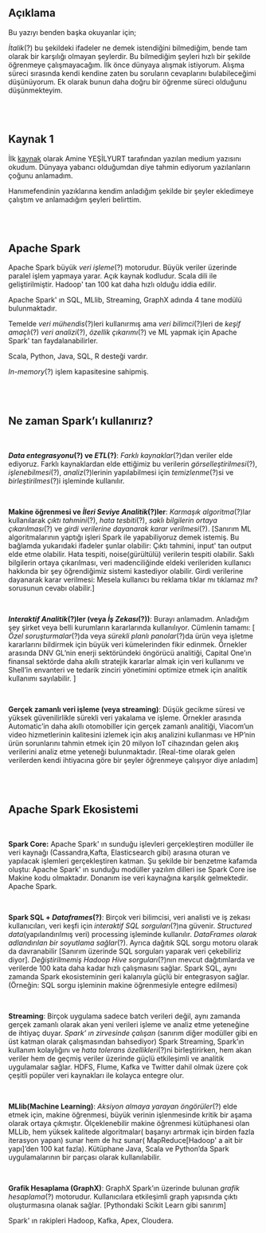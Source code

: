## Açıklama

Bu yazıyı benden başka okuyanlar için;

*İtalik*(?) bu şekildeki ifadeler ne demek istendiğini bilmediğim, bende tam olarak bir karşılığı olmayan şeylerdir. Bu bilmediğim şeyleri hızlı bir şekilde öğrenmeye çalışmayacağım. İlk önce dünyaya alışmak istiyorum. Alışma süreci sırasında kendi kendine zaten bu soruların cevaplarını bulabileceğimi düşünüyorum. Ek olarak bunun daha doğru bir öğrenme süreci olduğunu düşünmekteyim.


<br/>
<br/>

## Kaynak 1

İlk [kaynak][1] olarak Amine YEŞİLYURT tarafından yazılan medium yazısını okudum. Dünyaya yabancı olduğumdan diye tahmin ediyorum yazılanların çoğunu anlamadım. 

Hanımefendinin yazıklarına kendim anladığım şekilde bir şeyler ekledimeye çalıştım ve anlamadığım şeyleri belirttim.

[1]: (https://medium.com/@amine.yesilyurt/apache-spark-nedir-sparka-giri%C5%9F-582d2e0059af)

<br/>
<br/>

## Apache Spark

Apache Spark büyük *veri işleme*(?) motorudur. Büyük veriler üzerinde paralel işlem yapmaya yarar. Açık kaynak kodludur. Scala dili ile geliştirilmiştir. Hadoop' tan 100 kat daha hızlı olduğu iddia edilir.

Apache Spark' ın SQL, MLlib, Streaming, GraphX adında 4 tane modülü bulunmaktadır.

Temelde *veri mühendis*(?)leri kullanırmış ama *veri bilimci*(?)leri de *keşif amaçlı*(?) *veri analizi*(?), *özellik çıkarımı*(?) ve ML yapmak için Apache Spark' tan faydalanabilirler.

Scala, Python, Java, SQL, R desteği vardır.

*In-memory*(?) işlem kapasitesine sahipmiş.

<br/>
<br/>

## Ne zaman Spark’ı kullanırız?

<br/>

__*Data entegrasyonu*(?) ve *ETL*(?)__: *Farklı kaynaklar*(?)dan veriler elde ediyoruz. Farklı kaynaklardan elde ettiğimiz bu verilerin *görselleştirilmesi*(?), *işlenebilmesi*(?), *analiz*(?)lerinin yapılabilmesi için *temizlenme*(?)si ve *birleştirilmes*(?)i işleminde kullanılır.

<br/>

__Makine öğrenmesi ve *İleri Seviye Analitik*(?)ler__: *Karmaşık algoritma*(?)lar kullanılarak *çıktı tahmini*(?), *hata tesbiti*(?), *saklı bilgilerin ortaya çıkarılması*(?) ve *girdi verilerine dayanarak karar verilmesi*(?). [Sanırım ML algoritmalarının yaptığı işleri Spark ile yapabiliyoruz demek istemiş. Bu bağlamda yukarıdaki ifadeler şunlar olabilir: Çıktı tahmini, input' tan output elde etme olabilir. Hata tespiti, noise(gürültülü) verilerin tespiti olabilir. Saklı bilgilerin ortaya çıkarılması, veri madenciliğinde eldeki verileriden kullanıcı hakkında bir şey öğrendiğimiz sistemi kastediyor olabilir. Girdi verilerine dayanarak karar verilmesi: Mesela kullanıcı bu reklama tıklar mı tıklamaz mı? sorusunun cevabı olabilir.]

</br>

__*Interaktif Analitik*(?)ler (veya *İş Zekası*(?))__: Burayı anlamadım. Anladığım şey şirket veya belli kurumların kararlarında kullanılıyor. Cümlenin tamamı: [
  *Özel soruşturmalar*(?)da veya *sürekli planlı panolar*(?)da ürün veya işletme kararlarını bildirmek için büyük veri kümelerinden fikir edinmek. Örnekler arasında DNV GL’nin enerji sektöründeki öngörücü analitiği, Capital One’ın finansal sektörde daha akıllı stratejik kararlar almak için veri kullanımı ve Shell’in envanteri ve tedarik zinciri yönetimini optimize etmek için analitik kullanımı sayılabilir.
]

</br>

__Gerçek zamanlı veri işleme (veya streaming)__: Düşük gecikme süresi ve yüksek güvenilirlikle sürekli veri yakalama ve işleme. Örnekler arasında Automatic’in daha akıllı otomobiller için gerçek zamanlı analitiği, Viacom’un video hizmetlerinin kalitesini izlemek için akış analizini kullanması ve HP’nin ürün sorunlarını tahmin etmek için 20 milyon IoT cihazından gelen akış verilerini analiz etme yeteneği bulunmaktadır. [Real-time olarak gelen verilerden kendi ihtiyacına göre bir şeyler öğrenmeye çalışıyor diye anladım]

<br/>
<br/>

## Apache Spark Ekosistemi

<br/>

__Spark Core:__ Apache Spark' ın sunduğu işlevleri gerçekleştiren modüller ile veri kaynağı (Cassandra,Kafta, Elasticsearch gibi) arasına oturan ve yapılacak işlemleri gerçekleştiren katman. Şu şekilde bir benzetme kafamda oluştu: Apache Spark' ın sunduğu modüller yazılım dilleri ise Spark Core ise Makine kodu olmaktadır. Donanım ise veri kaynağına karşılık gelmektedir. Apache Spark.

</br>

__Spark SQL + *Dataframes*(?)__: Birçok veri bilimcisi, veri analisti ve iş zekası kullanıcıları, veri keşfi için *interaktif SQL sorguları*(?)na güvenir. *Structured data*(yapılandırılmış veri) processing işleminde kullanılır. *DataFrames olarak adlandırılan bir soyutlama sağlar*(?). Ayrıca dağıtık SQL sorgu motoru olarak da davranabilir [Sanırım üzerinde SQL sorguları yaparak veri çekebiliriz diyor]. *Değiştirilmemiş Hadoop Hive sorguları*(?)nın mevcut dağıtımlarda ve verilerde 100 kata daha kadar hızlı çalışmasını sağlar. Spark SQL, aynı zamanda Spark ekosisteminin geri kalanıyla güçlü bir entegrasyon sağlar. (Örneğin: SQL sorgu işleminin makine öğrenmesiyle entegre edilmesi)

<br/>

__Streaming__: Birçok uygulama sadece batch verileri değil, aynı zamanda gerçek zamanlı olarak akan yeni verileri işleme ve analiz etme yeteneğine de ihtiyaç duyar. *Spark’ ın zirvesinde çalışan* (sanırım diğer modüller gibi en üst katman olarak çalışmasından bahsediyor)  Spark Streaming, Spark’ın kullanım kolaylığını ve *hata tolerans özellikleri*(?)ni birleştirirken, hem akan veriler hem de geçmiş veriler üzerinde güçlü etkileşimli ve analitik uygulamalar sağlar. HDFS, Flume, Kafka ve Twitter dahil olmak üzere çok çeşitli popüler veri kaynakları ile kolayca entegre olur.

<br/>

__MLlib(Machine Learning)__: *Aksiyon almaya yarayan öngörüler*(?) elde etmek için, makine öğrenmesi, büyük verinin işlenmesinde kritik bir aşama olarak ortaya çıkmıştır. Ölçeklenebilir makine öğrenmesi kütüphanesi olan MLLib, hem yüksek kalitede algoritmalar( başarıyı artırmak için birden fazla iterasyon yapan) sunar hem de hız sunar( MapReduce[Hadoop' a ait bir yapı]’den 100 kat fazla). Kütüphane Java, Scala ve Python’da Spark uygulamalarının bir parçası olarak kullanılabilir.

<br/>

__Grafik Hesaplama (GraphX)__: GraphX Spark’ın üzerinde bulunan *grafik hesaplama*(?) motorudur. Kullanıcılara etkileşimli graph yapısında çıktı oluşturmasına olanak sağlar. [Pythondaki Scikit Learn gibi sanırım]

Spark' ın rakipleri Hadoop, Kafka, Apex, Cloudera.